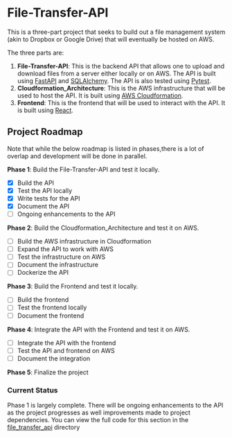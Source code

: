 # File-Transfer-API
This is a three-part project that seeks to build out a file management system (akin to Dropbox or Google Drive) that will eventually be hosted on AWS.

The three parts are:
1. **File-Transfer-API**: This is the backend API that allows one to upload and download files from a server either locally or on AWS. The API is built using [FastAPI](https://fastapi.tiangolo.com/) and [SQLAlchemy](https://www.sqlalchemy.org/). The API is also tested using [Pytest](https://docs.pytest.org/en/stable/).
2. **Cloudformation_Architecture**: This is the AWS infrastructure that will be used to host the API. It is built using [AWS Cloudformation](https://aws.amazon.com/cloudformation/).
3. **Frontend**: This is the frontend that will be used to interact with the API. It is built using [React](https://reactjs.org/).

## Project Roadmap
Note that while the below roadmap is listed in phases,there is a lot of overlap and development will be done in parallel.

**Phase 1**: Build the File-Transfer-API and test it locally.
   - [x] Build the API
   - [x] Test the API locally
   - [x] Write tests for the API
   - [x] Document the API
   - [ ] Ongoing enhancements to the API

**Phase 2**: Build the Cloudformation_Architecture and test it on AWS.
   - [ ] Build the AWS infrastructure in Cloudformation
   - [ ] Expand the API to work with AWS
   - [ ] Test the infrastructure on AWS
   - [ ] Document the infrastructure
   - [ ] Dockerize the API

**Phase 3**: Build the Frontend and test it locally.
   - [ ] Build the frontend
   - [ ] Test the frontend locally
   - [ ] Document the frontend

**Phase 4**: Integrate the API with the Frontend and test it on AWS.
   - [ ] Integrate the API with the frontend
   - [ ] Test the API and frontend on AWS
   - [ ] Document the integration

**Phase 5**: Finalize the project

[//]: # (   - [ ] Write a final report)

[//]: # (   - [ ] Finalize the documentation)

[//]: # (   - [ ] Finalize the tests)

[//]: # (   - [ ] Finalize the code)

### Current Status
Phase 1 is largely complete. There will be ongoing enhancements to the API as the project progresses as well improvements made to project dependencies. You can view the full code for this section in the [file_transfer_api](file_transfer_api/) directory